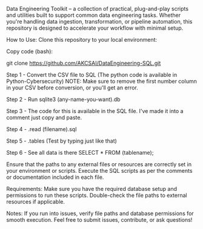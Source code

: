 Data Engineering Toolkit – a collection of practical, plug-and-play scripts and utilities built to support common data engineering tasks. 
Whether you're handling data ingestion, transformation, or pipeline automation, this repository is designed to accelerate your workflow with minimal setup.

How to Use: Clone this repository to your local environment:

Copy code (bash):

git clone https://github.com/AKCSAI/DataEngineering-SQL.git

Step 1 - Convert the CSV file to SQL (The python code is available in Python-Cybersecurity)
NOTE: Make sure to remove the first number column in your CSV before conversion, or you'll get an error.

Step 2 - Run sqlite3 (any-name-you-want).db

Step 3 - The code for this is available in the SQL file. I've made it into a comment just copy and paste.

Step 4 - .read (filename).sql

Step 5 - .tables (Test by typing just like that)

Step 6 - See all data is there SELECT * FROM (tablename);

Ensure that the paths to any external files or resources are correctly set in your environment or scripts. Execute the SQL scripts as per the comments or documentation included in each file.

Requirements: Make sure you have the required database setup and permissions to run these scripts. Double-check the file paths to external resources if applicable.

Notes: If you run into issues, verify file paths and database permissions for smooth execution. Feel free to submit issues, contribute, or ask questions!
